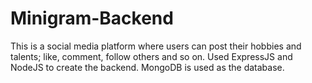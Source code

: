 # Minigram-Backend
This is a social media platform where users can post their hobbies and talents; like, comment, follow others and so on.
Used ExpressJS and NodeJS to create the backend. 
MongoDB is used as the database.

